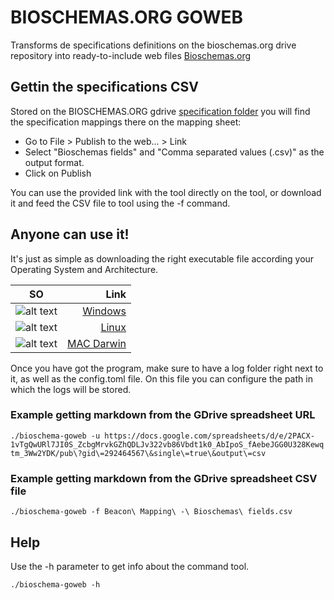 # BIOSCHEMAS.ORG GOWEB

Transforms de specifications definitions on the bioschemas.org drive repository into ready-to-include web files [Bioschemas.org](http://bioschemas.org)

## Gettin the specifications CSV
Stored on the BIOSCHEMAS.ORG gdrive [specification folder](https://drive.google.com/drive/u/1/folders/0Bw_p-HKWUjHoNThZOWNKbGhOODg) you will find the specification mappings
there on the mapping sheet:
- Go to File > Publish to the web... > Link 
- Select "Bioschemas fields" and "Comma separated values (.csv)" as the output format.
- Click on Publish

You can use the provided link with the tool directly on the tool, or download it and feed the CSV file to tool using the -f command.

## Anyone can use it!

It's just as simple as downloading the right executable file according your Operating System and Architecture.

SO |  Link
--- | ---:
![alt text](https://github.com/BioSchemas/bioschema-goweb/tree/master/build/images/windows "Windows Logo") | [Windows](build/windows)
![alt text](https://github.com/BioSchemas/bioschema-goweb/tree/master/build/images/linux "Linux Logo") | [Linux](build/linux)
![alt text](https://github.com/BioSchemas/bioschema-goweb/tree/master/build/images/apple "Mac Logo") | [MAC Darwin](build/darwin)

Once you have got the program, make sure to have a log folder right next to it, as well as the config.toml file. On this file you can configure the path in which the logs will be stored. 

### Example getting markdown from the GDrive spreadsheet URL

```./bioschema-goweb -u https://docs.google.com/spreadsheets/d/e/2PACX-1vTgQwURl7JI0S_ZcbgMrvkGZhQDLJv322vb86Vbdt1k0_AbIpoS_fAebeJGG0U328Kewqtm_3Ww2YDK/pub\?gid\=292464567\&single\=true\&output\=csv```


### Example getting markdown from the GDrive spreadsheet CSV file 

```./bioschema-goweb -f Beacon\ Mapping\ -\ Bioschemas\ fields.csv```

## Help

Use the -h parameter to get info about the command tool.

```./bioschema-goweb -h```
